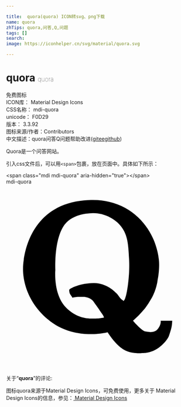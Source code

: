 ```yaml
---

title:  quora(quora) ICON转svg、png下载
name: quora
zhTips: quora,问答,Q,问题
tags: []
search: 
image: https://iconhelper.cn/svg/material/quora.svg

---
```


# quora  <small style="font-size: 60%;font-weight: 100">quora</small>


<div class="detail-page">
<p>
<span><span class="badge-success badge">免费图标</span> </span>
<br/>
<span>
ICON库：
<span class="badge-secondary badge">Material Design Icons</span> 
</span>
<br/>
<span>
CSS名称：
<span class="badge-secondary badge">mdi-quora</span> 
</span>
<br/>
<span>
unicode：
<span class="badge-secondary badge">F0D29</span> 
<copy-btn content='F0D29' btn-title=""></copy-btn>
<copy-btn :content='String.fromCodePoint(parseInt("F0D29", 16))' btn-title="复制U"></copy-btn>
</span>
<br/>
<span>
版本：
<span class="badge-secondary badge">3.3.92</span> 
</span>
<br/>
<span>图标来源/作者：<span class="badge-light badge">Contributors</span></span> 
<br/>
<span class="zh-detail">中文描述：<span class="badge-primary badge">quora</span><span class="badge-primary badge">问答</span><span class="badge-primary badge">Q</span><span class="badge-primary badge">问题</span><span class="help-link"><span>帮助改进</span>(<a href="https://gitee.com/liuwave/icon-helper/edit/master/json/material/quora.json" target="_blank" rel="noopener noreferrer">gitee</a><a href="https://github.com/liuwave/icon-helper/edit/master/json/material/quora.json" target="_blank" rel="noopener noreferrer">github</a></span>)</span><br/>
</p>
</div><div class="description description alert alert-light">Quora是一个问答网站。</div>
<div class="alert alert-dark">
  <i class="mdi mdi-quora mdi-48px"></i>
  <i class="mdi mdi-quora mdi-36px"></i>
  <i class="mdi mdi-quora mdi-24px"></i>
  <i class="mdi mdi-quora mdi-18px"></i>
</div>
<div>
  <p>引入css文件后，可以用<code>&lt;span&gt;</code>包裹，放在页面中。具体如下所示：    
  </p>
  <div class="alert alert-primary" style="font-size: 14px">
    &lt;span class="mdi mdi-quora" aria-hidden="true"&gt;&lt;/span&gt;
    <copy-btn content='<span class="mdi mdi-quora" aria-hidden="true"></span>'></copy-btn>
  </div>
  <div class="alert alert-secondary">
    <i class="mdi mdi-quora"
    style="font-size: 24px"
    aria-hidden="true"></i> mdi-quora
    <copy-btn content="mdi-quora" btn-title="复制图标名称"></copy-btn>
  </div>
</div>
<div id="svg" class="svg-wrap">
<svg xmlns="http://www.w3.org/2000/svg" viewBox="0 0 24 24"><path d="M19.7,18.8C20.2,18.2 20.1,17.7 20.1,17.7H21.6C21.6,17.7 21.6,18.1 21.5,18.6C21.4,19 21.3,19.3 21.2,19.6C21,20.3 20,21.1 20,21.1C18.9,22 17.7,21.9 17.7,21.9C17.7,21.9 16.3,22.1 15.2,21.4C14.1,20.7 13.2,19.2 13.2,19.2C13.2,19.2 8.8,20.4 5.4,17.5C2,14.6 2.2,11.1 2.2,10.8C2.2,10.1 2.6,2.3 10.8,2C15.6,1.8 18.2,4.8 19.2,7.2C19.9,8.9 19.9,10.2 19.9,10.4C19.9,10.6 19.9,11.5 19.7,12.4C19.6,13.3 19.2,14.3 18.9,14.8C18.6,15.3 18.2,16 17.7,16.5C17.2,17.1 16.6,17.6 16.5,17.7C16.5,17.7 17.5,18.9 18.1,19.1C18.3,19.1 19.2,19.4 19.7,18.8M12.7,17.3C12.8,17.2 12.4,16.7 12.2,16.4C12,16.1 12.3,16.5 11.5,15.4C11.2,14.9 10.8,14.7 10.2,14.6C10,14.6 9.7,14.6 9.5,14.6C9,14.6 8.7,14.7 8.6,14.7C8.6,14.6 8.4,14.4 8.3,14.2C8.2,14 8.2,13.7 8.2,13.7C8.2,13.5 9.7,12.8 11.4,12.8C12.8,12.8 13.8,13.6 14.2,14C14.6,14.3 14.7,14.7 15.1,15C15.1,15 15.2,15 15.2,15.1C15.6,15.4 16.1,12.1 16,9.9C15.9,7.7 15.8,6.6 15,5.5C14.3,4.5 12.8,3.7 11.4,3.7C10.7,3.7 8.4,3.8 7.4,5.5C6.2,7.5 6.4,11.1 6.4,11.1C6.4,11.1 6.1,14.3 7.8,16C9.5,17.7 11.2,17.4 12,17.4L12.7,17.3Z" /></svg>
</div>
<detail full-name='mdi-quora'></detail>
<div class="icon-detail__container">
<p>关于“<b>quora</b>”的评论:</p>
</div>
<Vssue title="关于“quora”的评论" />    
<div><p>图标quora来源于Material Design Icons，可免费使用，更多关于 Material Design Icons的信息，参见：<a target="_blank" href="https://iconhelper.cn/material.html"> Material Design Icons</a>
</p></div>
